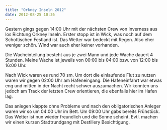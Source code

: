 ```yaml
---
title: "Orkney Inseln 2012"
date: 2012-08-25 10:36
---
```

Gestern gings gegen 14:00 Uhr mit der nächsten Crew von Inverness aus los Richtung Orkney Inseln. Erster stopp ist in Wick, was noch auf dem Schottischen Festland ist. Das Wetter war bedeckt mit Regen. Also eher weniger schön. Wind war auch eher keiner vorhanden.

<!--more-->

Die Wacheinteilung besteht aus je zwei Mann und jede Wache dauert 4 Stunden. Meine Wache ist jeweils von 00:00 bis 04:00 bzw. von 12:00 bis 16:00 Uhr.

Nach Wick waren es rund 70 sm. Um dort die einlaufende Flut zu nutzen waren wir gegen 02:00 Uhr am Hafeneingang. Die Hafeneinfahrt war etwas eng und mitten in der Nacht recht schwer auszumachen. Wir konnten uns jedoch am Track der letzten Crew orientieren, die ebenfalls hier im Hafen lag.

Das anlegen klappte ohne Probleme und nach den obligatorischen Anleger waren wir so um 04:00 Uhr im Bett. Um 09:00 Uhr gabs bereits Frühstück. Das Wetter ist nun wieder freundlich und die Sonne scheint. Evtl. machen wir einen kurzen Stadtrundgang mit Destillery Besichtigung.